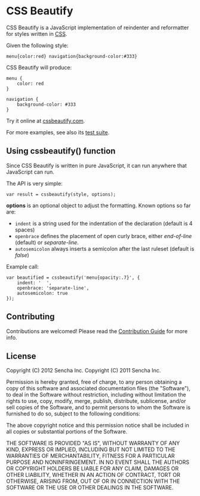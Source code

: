 # CSS Beautify #

CSS Beautify is a JavaScript implementation of reindenter and reformatter for styles written in [CSS](http://www.w3.org/Style/CSS/).

Given the following style:

    menu{color:red} navigation{background-color:#333}


CSS Beautify will produce:

    menu {
        color: red
    }

    navigation {
        background-color: #333
    }

Try it online at [cssbeautify.com](http://cssbeautify.com).

For more examples, see also its [test suite](http://cssbeautify.com/test.htm).

## Using cssbeautify() function ##

Since CSS Beautify is written in pure JavaScript, it can run anywhere that JavaScript can run.

The API is very simple:

    var result = cssbeautify(style, options);

**options** is an optional object to adjust the formatting. Known options so far are:

  *  <code>indent</code> is a string used for the indentation of the declaration (default is 4 spaces)
  *  <code>openbrace</code> defines the placement of open curly brace, either *end-of-line* (default) or *separate-line*.
  *  <code>autosemicolon</code> always inserts a semicolon after the last ruleset (default is *false*)

Example call:

    var beautified = cssbeautify('menu{opacity:.7}', {
        indent: '  ',
        openbrace: 'separate-line',
        autosemicolon: true
    });

## Contributing ##

Contributions are welcomed! Please read the [Contribution Guide](https://github.com/senchalabs/cssbeautify/CONTRIBUTING.md) for more info.

## License ##

Copyright (C) 2012 Sencha Inc.
Copyright (C) 2011 Sencha Inc.

Permission is hereby granted, free of charge, to any person obtaining a copy
of this software and associated documentation files (the "Software"), to deal
in the Software without restriction, including without limitation the rights
to use, copy, modify, merge, publish, distribute, sublicense, and/or sell
copies of the Software, and to permit persons to whom the Software is
furnished to do so, subject to the following conditions:

The above copyright notice and this permission notice shall be included in
all copies or substantial portions of the Software.

THE SOFTWARE IS PROVIDED "AS IS", WITHOUT WARRANTY OF ANY KIND, EXPRESS OR
IMPLIED, INCLUDING BUT NOT LIMITED TO THE WARRANTIES OF MERCHANTABILITY,
FITNESS FOR A PARTICULAR PURPOSE AND NONINFRINGEMENT. IN NO EVENT SHALL THE
AUTHORS OR COPYRIGHT HOLDERS BE LIABLE FOR ANY CLAIM, DAMAGES OR OTHER
LIABILITY, WHETHER IN AN ACTION OF CONTRACT, TORT OR OTHERWISE, ARISING FROM,
OUT OF OR IN CONNECTION WITH THE SOFTWARE OR THE USE OR OTHER DEALINGS IN
THE SOFTWARE.
